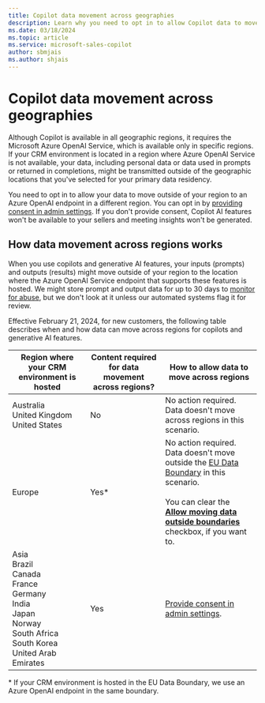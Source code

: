 ```yaml
---
title: Copilot data movement across geographies
description: Learn why you need to opt in to allow Copilot data to move outside of your default geography and how Azure OpenAI protects your data in transit.
ms.date: 03/18/2024
ms.topic: article
ms.service: microsoft-sales-copilot
author: sbmjais
ms.author: shjais
---
```


# Copilot data movement across geographies

Although Copilot is available in all geographic regions, it requires the Microsoft Azure OpenAI Service, which is available only in specific regions. If your CRM environment is located in a region where Azure OpenAI Service is not available, your data, including personal data or data used in prompts or returned in completions, might be transmitted outside of the geographic locations that you've selected for your primary data residency.

You need to opt in to allow your data to move outside of your region to an Azure OpenAI endpoint in a different region. You can opt in by [providing consent in admin settings](suggested-replies.md). If you don't provide consent, Copilot AI features won't be available to your sellers and meeting insights won't be generated.

## How data movement across regions works

When you use copilots and generative AI features, your inputs (prompts) and outputs (results) might move outside of your region to the location where the Azure OpenAI Service endpoint that supports these features is hosted. We might store prompt and output data for up to 30 days to [monitor for abuse](/azure/ai-services/openai/concepts/abuse-monitoring), but we don't look at it unless our automated systems flag it for review.

Effective February 21, 2024, for new customers, the following table describes when and how data can move across regions for copilots and generative AI features.

| Region where your CRM environment is hosted | Content required for data movement across regions? | How to allow data to move across regions|
|-------------------|-------------------|-------------------|
| Australia</br>United Kingdom</br>United States | No | No action required. Data doesn't move across regions in this scenario.|
| Europe | Yes\* | No action required. Data doesn't move outside the [EU Data Boundary](https://www.microsoft.com/en-us/trust-center/privacy/european-data-boundary-eudb) in this scenario.<br><br>You can clear the [**Allow moving data outside boundaries**](suggested-replies.md) checkbox, if you want to. |
| Asia</br>Brazil</br>Canada</br>France</br>Germany</br>India</br>Japan</br>Norway</br>South Africa</br>South Korea</br>United Arab Emirates | Yes | [Provide consent in admin settings](suggested-replies.md). |

\* If your CRM environment is hosted in the EU Data Boundary, we use an Azure OpenAI endpoint in the same boundary.